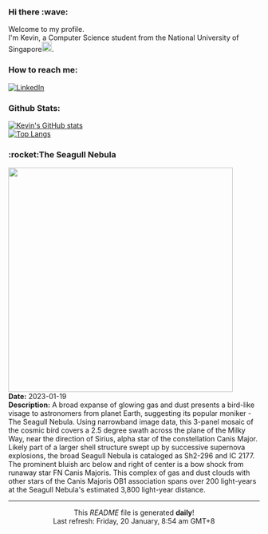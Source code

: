 <h3>Hi there :wave:</h3>

Welcome to my profile.   
I'm Kevin, a Computer Science student from the National University of Singapore<img src="https://img.icons8.com/color/96/000000/singapore-circular.png" width="20px"/>.</p>

<h3>How to reach me: </h3>
<a href="https://www.linkedin.com/in/kevin-foong/"><img alt="LinkedIn" src="https://img.shields.io/badge/linkedin-%230077B5.svg?&style=for-the-badge&logo=linkedin&logoColor=white" /></a> 

<h3>Github Stats: </h3> 

[![Kevin's GitHub stats](https://github-readme-stats.vercel.app/api?username=kevin9foong&theme=tokyonight)](https://github.com/anuraghazra/github-readme-stats) <br/>
[![Top Langs](https://github-readme-stats.vercel.app/api/top-langs/?username=kevin9foong&layout=compact&theme=tokyonight)](https://github.com/anuraghazra/github-readme-stats)

<h3>:rocket:The Seagull Nebula</h3> 
<img width="450" src="https:&#x2F;&#x2F;apod.nasa.gov&#x2F;apod&#x2F;image&#x2F;2301&#x2F;crtastro_0172_2194p.jpg" /><br/>
<b>Date:</b> 2023-01-19<br/>
<b>Description:</b> A broad expanse of glowing gas and dust presents a bird-like visage to astronomers from planet Earth, suggesting its popular moniker - The Seagull Nebula. Using narrowband image data, this 3-panel mosaic of the cosmic bird covers a 2.5 degree swath across the plane of the Milky Way, near the direction of Sirius, alpha star of the constellation Canis Major. Likely part of a larger shell structure swept up by successive supernova explosions, the broad Seagull Nebula is cataloged as Sh2-296 and IC 2177. The prominent bluish arc below and right of center is a bow shock from runaway star FN Canis Majoris. This complex of gas and dust clouds with other stars of the Canis Majoris OB1 association spans over 200 light-years at the Seagull Nebula&#39;s estimated 3,800 light-year distance.<br/>

------------
<p align="center">This <i>README</i> file is generated <b>daily</b>!</br>
Last refresh: Friday, 20 January, 8:54 am GMT+8<br />